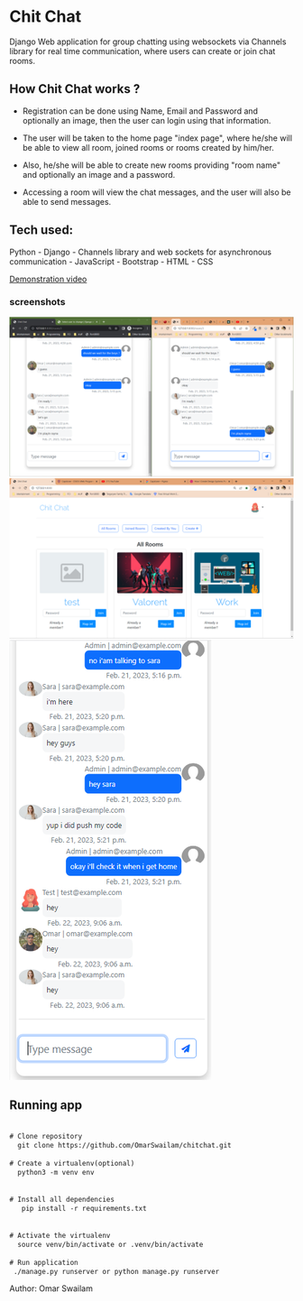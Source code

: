 # Chit Chat
Django Web application for group chatting using websockets via Channels library for real time communication, where users can create or join chat rooms.

## How Chit Chat works ?
- Registration can be done using Name, Email and Password and optionally an image, then the user can login using that information.

- The user will be taken to the home page "index page", where he/she will be able to view all room, joined rooms or rooms created by him/her.

- Also, he/she will be able to create new rooms providing "room name" and optionally an image and a password.

- Accessing a room will view the chat messages, and the user will also be able to send messages.

## Tech used:
Python - Django - Channels library and web sockets for asynchronous communication - JavaScript - Bootstrap - HTML - CSS

[Demonstration video](https://youtu.be/m-sv0KKBqnE)

### screenshots
![Screenshot](https://github.com/OmarSwailam/chitchat/blob/main/screenshots/Screenshot%20(181).png)
![Screenshot](https://github.com/OmarSwailam/chitchat/blob/main/screenshots/Screenshot%20(182).png)
![Screenshot](https://github.com/OmarSwailam/chitchat/blob/main/screenshots/Screenshot_20230222_122216.png)


## Running app

```

# Clone repository
  git clone https://github.com/OmarSwailam/chitchat.git

# Create a virtualenv(optional)
  python3 -m venv env


# Install all dependencies
   pip install -r requirements.txt


# Activate the virtualenv
  source venv/bin/activate or .venv/bin/activate

# Run application
 ./manage.py runserver or python manage.py runserver

```

Author: Omar Swailam
